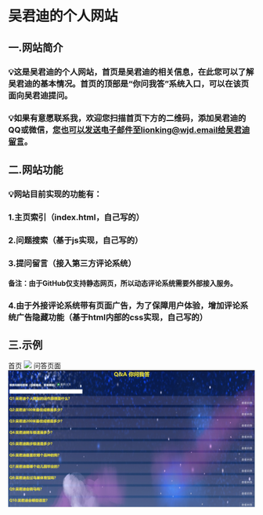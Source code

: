 # 吴君迪的个人网站
## 一.网站简介
### 💡这是吴君迪的个人网站，首页是吴君迪的相关信息，在此您可以了解吴君迪的基本情况。首页的顶部是“你问我答”系统入口，可以在该页面向吴君迪提问。
### 💡如果有意愿联系我，欢迎您扫描首页下方的二维码，添加吴君迪的QQ或微信，您也可以发送电子邮件至lionking@wjd.email给吴君迪留言。
## 二.网站功能
### 💡网站目前实现的功能有：
### 1.主页索引（index.html，自己写的）
### 2.问题搜索（基于js实现，自己写的）
### 3.提问留言（接入第三方评论系统）
#### 备注：由于GitHub仅支持静态网页，所以动态评论系统需要外部接入服务。
### 4.由于外接评论系统带有页面广告，为了保障用户体验，增加评论系统广告隐藏功能（基于html内部的css实现，自己写的）
## 三.示例
首页
![](http://wjd.email/pic/main.jpg)
问答页面
![](https://raw.githubusercontent.com/lionking0921/lionking0921.github.io/main/pic/wenda.jpg)
